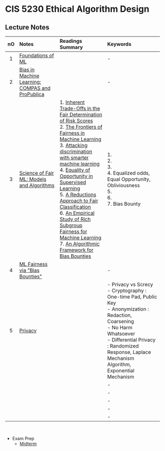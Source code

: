 # CIS 5230 Ethical Algorithm Design

## Lecture Notes
|nO|Notes|Readings Summary|Keywords|
|:-:|:-|:-|:-|
|1|[Foundations of ML](notes/01.md)||- |
|2|[Bias in Machine Learning: COMPAS and ProPublica](notes/02.md)||- |
|3|[Science of Fair ML: Models and Algorithms](notes/03.md)|1. [Inherent Trade-Offs in the Fair Determination of Risk Scores](readings/03/01.md) <br> 2. [The Frontiers of Fairness in Machine Learning](readings/03/02.md) <br> 3. [Attacking discrimination with smarter machine learning](readings/03/03.md) <br> 4. [Equality of Opportunity in Supervised Learning](readings/03/04.md) <br> 5. [A Reductions Approach to Fair Classification](readings/03/05.md) <br> 6.  [An Empirical Study of Rich Subgroup Fairness for Machine Learning](readings/03/06.md) <br> 7. [An Algorithmic Framework for Bias Bounties](readings/03/07.md)|1.<br> 2.<br> 3.<br> 4. Equalized odds, Equal Opportunity, Obliviousness <br> 5. <br> 6. <br> 7. Bias Bounty|
|4|[ML Fairness via "Bias Bounties"](./notes/04.md)||- |
|5|[Privacy](./notes/05.md)||- Privacy vs Screcy <br> - Cryptography : One-time Pad, Public Key <br> - Anonymization : Redaction, Coarsening <br> - No Harm Whatsoever <br> -  Differential Privacy : Randomized Response, Laplace Mechanism Algorithm, Exponential Mechanism|
||[]()||- |
||[]()||- |
||[]()||- |
||[]()||- |
||[]()||- |


<br>

- Exam Prep
  - [Midterm](./exam_prep/midterm/game_plan.md)